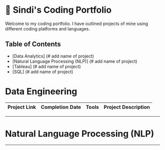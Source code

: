 # :open_book: Sindi's Coding Portfolio
Welcome to my coding portfolio. I have outlined projects of mine using different coding platforms and languages.


## Table of Contents
- [Data Analytics] (# add name of project)
- [Natural Language Processing (NLP)] (# add name of project)
- [Tableau] (# add name of project)
- [SQL] (# add name of project)

# Data Engineering

| Project Link | Completion Date | Tools | Project Description | 
|---|---|---|---|

***

# Natural Language Processing (NLP)


***

# 
